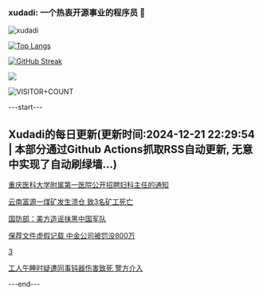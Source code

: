 ### xudadi: 一个热衷开源事业的程序员 👋

![xudadi](https://github-readme-stats-git-masterorgs-github-readme-stats-team.vercel.app/api?username=xudadi)

[![Top Langs](https://github-readme-stats.vercel.app/api/top-langs/?username=xudadi)](https://github.com/anuraghazra/github-readme-stats)

[![GitHub Streak](https://streak-stats.demolab.com?user=xudadi&locale=zh_Hans)](https://git.io/streak-stats)

![](https://raw.githubusercontent.com/xudadi/xudadi/main/assets/github-contribution-grid-snake.svg)

![VISITOR+COUNT](https://komarev.com/ghpvc/?username=xudadi&label=VISITOR+COUNT)


---start---

## Xudadi的每日更新(更新时间:2024-12-21 22:29:54 | 本部分通过Github Actions抓取RSS自动更新, 无意中实现了自动刷绿墙...)

[重庆医科大学附属第一医院公开招聘妇科主任的通知](https://www.gongkaoleida.com/article/2239436)

[云南富源一煤矿发生溃仓 致3名矿工死亡](https://m.163.com/news/article/JJV1RB3J000189PS.html)

[国防部：美方造谣抹黑中国军队](https://m.163.com/news/article/JJUVCVSD0534A4SC.html)

[保荐文件虚假记载 中金公司被罚没800万](https://m.163.com/news/article/JJU82E8O0530NLC9.html)

[3](https://m.163.com/touch/news/sub/domestic)

[工人午睡时疑遭同事钝器伤害致死 警方介入](https://m.163.com/news/article/JJUFSSC4053469LG.html)

---end---
